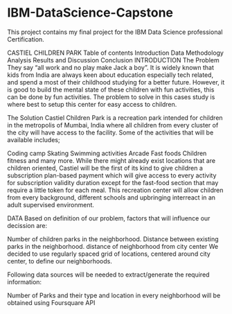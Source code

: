 # IBM-DataScience-Capstone
This project contains my final project for the IBM Data Science professional Certification.

CASTIEL CHILDREN PARK
Table of contents
Introduction
Data
Methodology
Analysis
Results and Discussion
Conclusion
INTRODUCTION 
The Problem They say “all work and no play make Jack a boy”. It is widely known that kids from India are always keen about education especially tech related, and spend a most of their childhood studying for a better future. However, it is good to build the mental state of these children with fun activities, this can be done by fun activities. The problem to solve in this cases study is where best to setup this center for easy access to children.

The Solution Castiel Children Park is a recreation park intended for children in the metropolis of Mumbai, India where all children from every cluster of the city will have access to the facility. Some of the activities that will be available includes;

Coding camp
Skating
Swimming activities
Arcade
Fast foods
Children fitness and many more.
While there might already exist locations that are children oriented, Castiel will be the first of its kind to give children a subscription plan-based payment which will give access to every activity for subscription validity duration except for the fast-food section that may require a little token for each meal. This recreation center will allow children from every background, different schools and upbringing interreact in an adult supervised environment.

DATA 
Based on definition of our problem, factors that will influence our decission are:

Number of children parks in the neighborhood.
Distance between existing parks in the neighborhood.
distance of neighborhood from city center
We decided to use regularly spaced grid of locations, centered around city center, to define our neighborhoods.

Following data sources will be needed to extract/generate the required information:

Number of Parks and their type and location in every neighborhood will be obtained using Foursquare API
